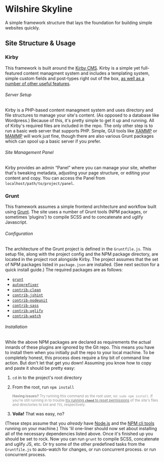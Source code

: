 Wilshire Skyline
===

A simple framework structure that lays the foundation for building simple websites quickly.

## Site Structure & Usage

### Kirby

This framework is built around the [Kirby CMS](http://getkirby.com). Kirby is a simple yet full-featured content managment system and includes a templating system, simple custom fields and post-types right out of the box, [as well as a number of other useful features](http://getkirby.com/docs/cheatsheet).

###### Server Setup
Kirby is a PHP-based content managment system and uses directory and file structures to manage your site's content. (As opposed to a database like Wordpress.) Because of this, it's pretty simple to get it up and running. All of Kirby's required files are included in the repo. The only other step is to run a basic web server that supports PHP. Simple, GUI tools like [XAMMP](https://www.apachefriends.org/index.html) or [MAMMP](https://www.mamp.info/en/) will work just fine, though there are also various Grunt packages which can spool up a basic server if you prefer.

###### Site Management Panel

Kirby provides an admin “Panel” where you can manage your site, whether that's tweaking metadata, adjusting your page structure, or editing your content and copy. You can access the Panel from `localhost/path/to/project/panel`.

### Grunt

This framework assumes a simple frontend architecture and workflow built using [Grunt](http://gruntjs.com). The site uses a number of Grunt tools  (NPM packages, or sometimes ‘plugins’) to compile SCSS and to concatenate and uglify Javascript.

###### Configuration

The architecture of the Grunt project is defined in the `Gruntfile.js`. This setup file, along with the project config and the NPM package directory, are located in the project root alongside Kirby. The project assumes that the set of NPM packages listed in `package.json` are installed. (See next section for a quick install guide.) The required packages are as follows:

- [`grunt`](http://gruntjs.com/getting-started)
- [`autoprefixer`](https://github.com/nDmitry/grunt-autoprefixer)
- [`contrib-clean`](https://github.com/gruntjs/grunt-contrib-clean)
- [`contrib-jshint`](https://github.com/gruntjs/grunt-contrib-jshint)
- [`contrib-nodeunit`](https://github.com/gruntjs/grunt-contrib-nodeunit)
- [`contrib-sass`](https://github.com/gruntjs/grunt-contrib-sass)
- [`contrib-uglify`](https://github.com/gruntjs/grunt-contrib-uglify)
- [`contrib-watch`](https://github.com/gruntjs/grunt-contrib-watch)

###### Installation

While the above NPM packages are declared as requirements the actual innards of these plugins are ignored by the Git repo. This means you have to install them when you initially pull the repo to your local machine. To be completely honest, this process does require a tiny bit of command line action. But don't let that get you down! Assuming you know how to copy and paste it should be pretty easy:

1. `cd` in to the project's root directory
2. From the root, run `npm install`

   <small style="color:#8E8E8E;">**Having issues?** Try running this command as the root user, so: `sudo npm install`. If you're still running in to trouble [<span style="color:#666;text-decoration:underline;">try running **`chmod`** to reset permissions</span>](http://stackoverflow.com/questions/3740152/how-to-set-chmod-for-a-folder-and-all-of-its-subfolders-and-files-in-linux-ubunt) of the site's files and directories to `644` and `755`, respectively.</small>

3. **Voila!** That was easy, no?

(These steps assume that you *already* have [Node.js](https://nodejs.org/) and the [NPM cli tools](http://gruntjs.com/getting-started#installing-the-cli) running on your machine.) This 'lil one-liner should now set about installing all of the necessary dependencies listed above. Once it's finished up you should be set to rock. Now you can run `grunt` to compile SCSS, concatenate and uglify JS, etc. Or try some of the other predefined tasks from the `Gruntfile.js` to auto-watch for changes, or run concurrent process. or run concurrent process.
